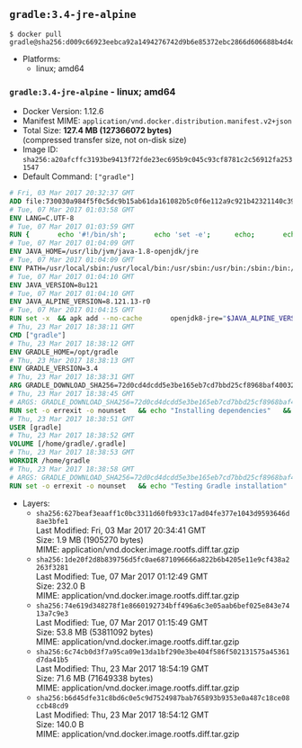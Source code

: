 ## `gradle:3.4-jre-alpine`

```console
$ docker pull gradle@sha256:d009c66923eebca92a1494276742d9b6e85372ebc2866d606688b4d4d927a7ba
```

-	Platforms:
	-	linux; amd64

### `gradle:3.4-jre-alpine` - linux; amd64

-	Docker Version: 1.12.6
-	Manifest MIME: `application/vnd.docker.distribution.manifest.v2+json`
-	Total Size: **127.4 MB (127366072 bytes)**  
	(compressed transfer size, not on-disk size)
-	Image ID: `sha256:a20afcffc3193be9413f72fde23ec695b9c045c93cf8781c2c56912fa2531547`
-	Default Command: `["gradle"]`

```dockerfile
# Fri, 03 Mar 2017 20:32:37 GMT
ADD file:730030a984f5f0c5dc9b15ab61da161082b5c0f6e112a9c921b42321140c3927 in / 
# Tue, 07 Mar 2017 01:03:58 GMT
ENV LANG=C.UTF-8
# Tue, 07 Mar 2017 01:03:59 GMT
RUN { 		echo '#!/bin/sh'; 		echo 'set -e'; 		echo; 		echo 'dirname "$(dirname "$(readlink -f "$(which javac || which java)")")"'; 	} > /usr/local/bin/docker-java-home 	&& chmod +x /usr/local/bin/docker-java-home
# Tue, 07 Mar 2017 01:04:09 GMT
ENV JAVA_HOME=/usr/lib/jvm/java-1.8-openjdk/jre
# Tue, 07 Mar 2017 01:04:09 GMT
ENV PATH=/usr/local/sbin:/usr/local/bin:/usr/sbin:/usr/bin:/sbin:/bin:/usr/lib/jvm/java-1.8-openjdk/jre/bin:/usr/lib/jvm/java-1.8-openjdk/bin
# Tue, 07 Mar 2017 01:04:10 GMT
ENV JAVA_VERSION=8u121
# Tue, 07 Mar 2017 01:04:10 GMT
ENV JAVA_ALPINE_VERSION=8.121.13-r0
# Tue, 07 Mar 2017 01:04:15 GMT
RUN set -x 	&& apk add --no-cache 		openjdk8-jre="$JAVA_ALPINE_VERSION" 	&& [ "$JAVA_HOME" = "$(docker-java-home)" ]
# Thu, 23 Mar 2017 18:38:11 GMT
CMD ["gradle"]
# Thu, 23 Mar 2017 18:38:12 GMT
ENV GRADLE_HOME=/opt/gradle
# Thu, 23 Mar 2017 18:38:13 GMT
ENV GRADLE_VERSION=3.4
# Thu, 23 Mar 2017 18:38:31 GMT
ARG GRADLE_DOWNLOAD_SHA256=72d0cd4dcdd5e3be165eb7cd7bbd25cf8968baf400323d9ab1bba622c3f72205
# Thu, 23 Mar 2017 18:38:45 GMT
# ARGS: GRADLE_DOWNLOAD_SHA256=72d0cd4dcdd5e3be165eb7cd7bbd25cf8968baf400323d9ab1bba622c3f72205
RUN set -o errexit -o nounset 	&& echo "Installing dependencies" 	&& apk add --no-cache 		bash 		libstdc++ 		&& echo "Installing build dependencies" 	&& apk add --no-cache --virtual .build-deps 		ca-certificates 		openssl 		unzip 		&& echo "Downloading Gradle" 	&& wget -O gradle.zip "https://services.gradle.org/distributions/gradle-${GRADLE_VERSION}-bin.zip" 		&& echo "Checking download hash" 	&& echo "${GRADLE_DOWNLOAD_SHA256} *gradle.zip" | sha256sum -c - 		&& echo "Installing Gradle" 	&& unzip gradle.zip 	&& rm gradle.zip 	&& mkdir /opt 	&& mv "gradle-${GRADLE_VERSION}" "${GRADLE_HOME}/" 	&& ln -s "${GRADLE_HOME}/bin/gradle" /usr/bin/gradle 		&& apk del .build-deps 		&& echo "Adding gradle user and group" 	&& addgroup -S -g 1000 gradle 	&& adduser -D -S -G gradle -u 1000 -s /bin/ash gradle 	&& mkdir /home/gradle/.gradle 	&& chown -R gradle:gradle /home/gradle
# Thu, 23 Mar 2017 18:38:51 GMT
USER [gradle]
# Thu, 23 Mar 2017 18:38:52 GMT
VOLUME [/home/gradle/.gradle]
# Thu, 23 Mar 2017 18:38:53 GMT
WORKDIR /home/gradle
# Thu, 23 Mar 2017 18:38:58 GMT
# ARGS: GRADLE_DOWNLOAD_SHA256=72d0cd4dcdd5e3be165eb7cd7bbd25cf8968baf400323d9ab1bba622c3f72205
RUN set -o errexit -o nounset 	&& echo "Testing Gradle installation" 	&& gradle --version
```

-	Layers:
	-	`sha256:627beaf3eaaff1c0bc3311d60fb933c17ad04fe377e1043d9593646d8ae3bfe1`  
		Last Modified: Fri, 03 Mar 2017 20:34:41 GMT  
		Size: 1.9 MB (1905270 bytes)  
		MIME: application/vnd.docker.image.rootfs.diff.tar.gzip
	-	`sha256:1de20f2d8b839756d5fc0ae6871096666a822b6b4205e11e9cf438a2263f3281`  
		Last Modified: Tue, 07 Mar 2017 01:12:49 GMT  
		Size: 232.0 B  
		MIME: application/vnd.docker.image.rootfs.diff.tar.gzip
	-	`sha256:74e619d348278f1e8660192734bff496a6c3e05aab6bef025e843e7413a7c9e3`  
		Last Modified: Tue, 07 Mar 2017 01:15:49 GMT  
		Size: 53.8 MB (53811092 bytes)  
		MIME: application/vnd.docker.image.rootfs.diff.tar.gzip
	-	`sha256:6c74cb0d3f7a95ca09e13da1bf290e3be404f586f502131575a45361d7da41b5`  
		Last Modified: Thu, 23 Mar 2017 18:54:19 GMT  
		Size: 71.6 MB (71649338 bytes)  
		MIME: application/vnd.docker.image.rootfs.diff.tar.gzip
	-	`sha256:b6d45dfe31c8bd6c0e5c9d7524987bab765893b9353e0a487c18ce08ccb48cd9`  
		Last Modified: Thu, 23 Mar 2017 18:54:12 GMT  
		Size: 140.0 B  
		MIME: application/vnd.docker.image.rootfs.diff.tar.gzip
